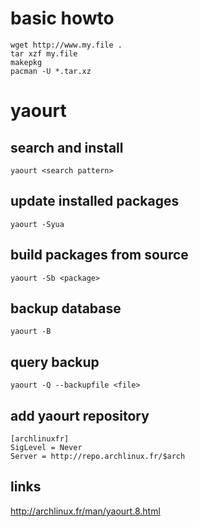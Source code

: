 # basic howto

	wget http://www.my.file .
	tar xzf my.file
	makepkg
	pacman -U *.tar.xz

# yaourt

## search and install

	yaourt <search pattern>

## update installed packages

	yaourt -Syua

## build packages from source

	yaourt -Sb <package>

## backup database

	yaourt -B 

## query backup

	yaourt -Q --backupfile <file>

## add yaourt repository

	[archlinuxfr]
	SigLevel = Never
	Server = http://repo.archlinux.fr/$arch

## links

http://archlinux.fr/man/yaourt.8.html
